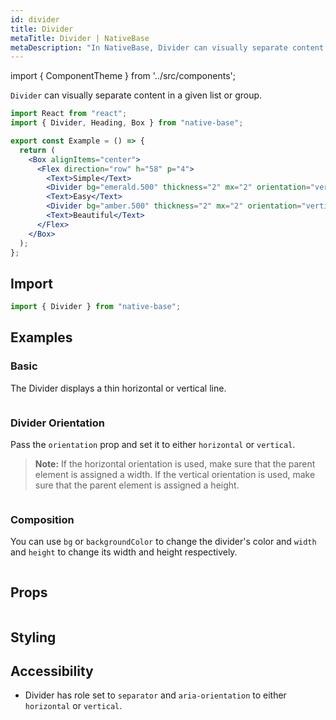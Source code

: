 ```yaml
---
id: divider
title: Divider
metaTitle: Divider | NativeBase
metaDescription: "In NativeBase, Divider can visually separate content in a given list or group. Learn more here about basic, divider orientation, and composition with examples."
---
```


import { ComponentTheme } from '../src/components';

`Divider` can visually separate content in a given list or group.

```jsx isShowcase
import React from "react";
import { Divider, Heading, Box } from "native-base";

export const Example = () => {
  return (
    <Box alignItems="center">
      <Flex direction="row" h="58" p="4">
        <Text>Simple</Text>
        <Divider bg="emerald.500" thickness="2" mx="2" orientation="vertical" />
        <Text>Easy</Text>
        <Divider bg="amber.500" thickness="2" mx="2" orientation="vertical" />
        <Text>Beautiful</Text>
      </Flex>
    </Box>
  );
};
```

## Import

```jsx
import { Divider } from "native-base";
```

## Examples

### Basic

The Divider displays a thin horizontal or vertical line.

```ComponentSnackPlayer path=components,composites,Divider,Basic.tsx

```

### Divider Orientation

Pass the `orientation` prop and set it to either `horizontal` or `vertical`.

> **Note:** If the horizontal orientation is used, make sure that the parent element is assigned a width. If the vertical orientation is used, make sure that the parent element is assigned a height.

```ComponentSnackPlayer path=components,composites,Divider,Orientation.tsx

```

### Composition

You can use `bg` or `backgroundColor` to change the divider's color and `width` and `height` to change its width and height respectively.

```ComponentSnackPlayer path=components,composites,Divider,Composition.tsx

```

## Props

```ComponentPropTable path=composites,Divider,index.tsx

```

## Styling

<ComponentTheme name="divider" />

## Accessibility

- Divider has role set to `separator` and `aria-orientation` to either `horizontal` or `vertical`.
